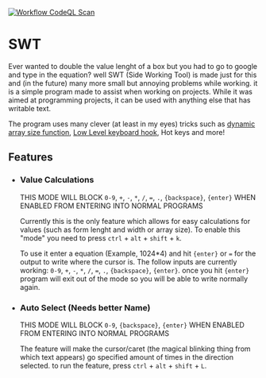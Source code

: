 [![Workflow CodeQL Scan](https://github.com/Ruski1/SWT--Side-Working-Tool/actions/workflows/main.yml/badge.svg?branch=main)](https://github.com/Ruski1/SWT--Side-Working-Tool/actions/workflows/main.yml)
# SWT
Ever wanted to double the value lenght of a box but you had to go to google and type in the equation? well SWT (Side Working Tool) is made just for this and (in the future) many more small but annoying problems while working. it is a simple program made to assist when working on projects. While it was aimed at programming projects, it can be used with anything else that has writable text.

The program uses many clever (at least in my eyes) tricks such as [dynamic array size function](https://github.com/Ruski1/Dynamic-Array-size-Function-Test), [Low Level keyboard hook](https://github.com/Ruski1/LowLevelKeyboardhook-Tutorial), Hot keys and more!

## Features
 - ### Value Calculations
      THIS MODE WILL BLOCK `0-9`, `+`, `-`, `*`, `/`, `=`, `.`, `{backspace}`, `{enter}` WHEN ENABLED FROM ENTERING INTO NORMAL PROGRAMS
    
    Currently this is the only feature which allows for easy calculations for values (such as form lenght and width or array size). To enable this "mode" you need to press `ctrl` + `alt` + `shift` + `k`.
    
    To use it enter a equation (Example, 1024*4) and hit `{enter}` or `=` for the output to write where the cursor is. The follow inputs are currently working: `0-9`, `+`, `-`, `*`, `/`, `=`, `.`, `{backspace}`, `{enter}`. once you hit `{enter}` program will exit out of the mode so you will be able to write normally again.

- ### Auto Select (Needs better Name)
  THIS MODE WILL BLOCK `0-9`, `{backspace}`, `{enter}` WHEN ENABLED FROM ENTERING INTO NORMAL PROGRAMS
  
  The feature will make the cursor/caret (the magical blinking thing from which text appears) go specified amount of times in the direction selected. to run the feature, press `ctrl` + `alt` + `shift` + `L`.
